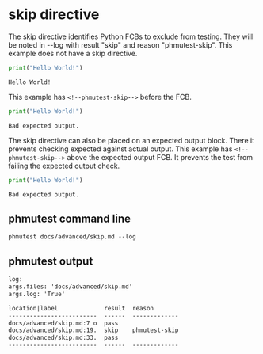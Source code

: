 # skip directive

The skip directive identifies Python FCBs to exclude from testing.
They will be noted in --log with result "skip" and reason "phmutest-skip".
This example does not have a skip directive.

```python
print("Hello World!")
```

```expected-output
Hello World!
```

This example has `<!--phmutest-skip-->` before the FCB.

<!--phmutest-skip-->

```python
print("Hello World!")

```

```expected-output
Bad expected output.
```

The skip directive can also be placed on an expected output block.
There it prevents checking expected against actual output.
This example has `<!--phmutest-skip-->` above the expected output FCB.
It prevents the test from failing the expected output check.

```python
print("Hello World!")
```

<!--phmutest-skip-->

```expected-output
Bad expected output.
```

## phmutest command line

```shell
phmutest docs/advanced/skip.md --log
```

## phmutest output

```txt
log:
args.files: 'docs/advanced/skip.md'
args.log: 'True'

location|label             result  reason
-------------------------  ------  -------------
docs/advanced/skip.md:7 o  pass
docs/advanced/skip.md:19.  skip    phmutest-skip
docs/advanced/skip.md:33.  pass
-------------------------  ------  -------------
```
